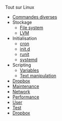 Tout sur Linux

- [Commandes diverses](./general)
- Stockage
  - [File system](/linux/filesystem)
  - [LVM](/linux/lvm)
- Initialisation
  - [cron](/linux/cron)
  - [init.d](/linux/init_d)
  - [runit](/linux/runit)
  - [systemd](/linux/systemd)
- Scripting
  - [Variables](/linux/variables)
  - [Text manipulation](/linux/text)
- [Dropbox](./dropbox.md)
- [Maintenance](./maintenance.md)
- [Network](./network)
- [Performance](./perf)
- [User](./user)
- [Test](./text)
- [Dropbox](/linux/dropbox)
